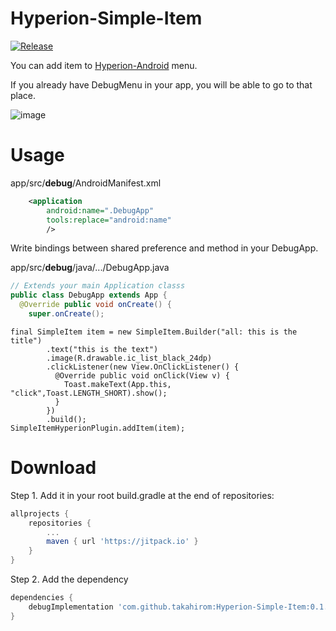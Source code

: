 # Hyperion-Simple-Item
[![Release](https://jitpack.io/v/takahirom/Hyperion-Simple-Item.svg)](https://jitpack.io/#takahirom/Hyperion-Simple-Item)

You can add item to [Hyperion-Android](https://github.com/willowtreeapps/Hyperion-Android) menu.

If you already have DebugMenu in your app, you will be able to go to that place.

![image](https://user-images.githubusercontent.com/1386930/38453561-76809eb8-3a92-11e8-827f-07124953caeb.png)


# Usage

app/src/**debug**/AndroidManifest.xml

```xml
    <application
        android:name=".DebugApp"
        tools:replace="android:name"
        />
```


Write bindings between shared preference and method in your DebugApp.

app/src/**debug**/java/.../DebugApp.java

```java
// Extends your main Application classs
public class DebugApp extends App {
  @Override public void onCreate() {
    super.onCreate();
```


```
final SimpleItem item = new SimpleItem.Builder("all: this is the title")
        .text("this is the text")
        .image(R.drawable.ic_list_black_24dp)
        .clickListener(new View.OnClickListener() {
          @Override public void onClick(View v) {
            Toast.makeText(App.this, "click",Toast.LENGTH_SHORT).show();
          }
        })
        .build();
SimpleItemHyperionPlugin.addItem(item);
```

# Download
Step 1. Add it in your root build.gradle at the end of repositories:

```groovy
allprojects {
    repositories {
        ...
        maven { url 'https://jitpack.io' }
    }
}
```

Step 2. Add the dependency

```groovy
dependencies {
    debugImplementation 'com.github.takahirom:Hyperion-Simple-Item:0.1.0'
}
```
